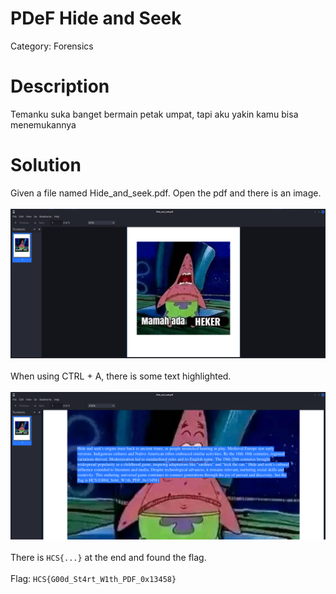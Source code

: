 # PDeF Hide and Seek
Category: Forensics
# Description
Temanku suka banget bermain petak umpat, tapi aku yakin kamu bisa menemukannya
# Solution
Given a file named Hide_and_seek.pdf. Open the pdf and there is an image. <br> <br>
![POC 1](images/POC%201.png) <br> <br>
When using CTRL + A, there is some text highlighted. <br> <br>
![POC 2](images/POC%202.png) <br> <br>
There is `HCS{...}` at the end and found the flag. <br> <br>
Flag: `HCS{G00d_St4rt_W1th_PDF_0x13458}`
